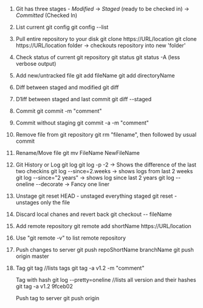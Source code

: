 1. Git has three stages - *Modified*  -> *Staged* (ready to be checked in) -> *Committed* (Checked In)

2. List current git config
   git config --list
   
3. Pull entire repository to your disk
   git clone https://URL/location
   git clone https://URL/location folder -> checkouts repository into new 'folder'
   
4. Check status of current git repository
   git status
   git status -A (less verbose output) 
   
5. Add new/untracked file
   git add fileName
   git add directoryName
   
6. Diff between staged and modified
   git diff

7. D1iff between staged and last commit
   git diff --staged
   
8. Commit
   git commit -m "comment"
   
9. Commit without staging
   git commit -a -m "comment"
   
10. Remove file from git repository
    git rm "filename", then followed by usual commit
	
11. Rename/Move file
    git mv FileName NewFileName
	
12. Git History or Log
    git log
	git log -p -2 -> Shows the difference of the last two checkins
	git log --since=2.weeks -> shows logs from last 2 weeks
	git log --since="2 years" -> shows log since last 2 years
	git log --oneline --decorate -> Fancy one liner

13. Unstage
    git reset HEAD - unstaged everything staged
	git reset <fileName> - unstages only the file
	
14. Discard local chanes and revert back
    git checkout -- fileName
	
15. Add remote repository
    git remote add shortName https://URL/location
	
16. Use "git remote -v" to list remote repository

17. Push changes to server
    git push repoShortName branchName
    git push origin master
	
18. Tag
    git tag //lists tags
	git tag -a v1.2 -m "comment"
	
	Tag with hash
	git log --pretty=oneline //lists all version and their hashes
	git tag -a v1.2 9fceb02 
	
	Push tag to server
	git push origin <TagName>